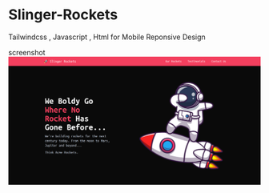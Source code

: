 # Slinger-Rockets
Tailwindcss , Javascript , Html for Mobile Reponsive Design


screenshot
<img src="./src/desk.png" alt="pic"/>
